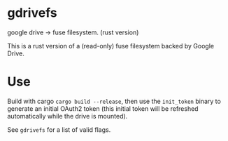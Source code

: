 # gdrivefs
google drive -> fuse filesystem. (rust version)

This is a rust version of a (read-only) fuse filesystem backed by Google Drive.

# Use

Build with cargo `cargo build --release`, then use the `init_token` binary to generate an initial OAuth2 token
(this initial token will be refreshed automatically while the drive is mounted).

See `gdrivefs` for a list of valid flags.
